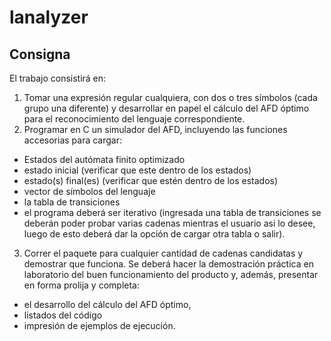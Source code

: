 lanalyzer
=========

Consigna
--------

El trabajo consistirá en:

1. Tomar una expresión regular cualquiera, con dos o tres símbolos (cada grupo una diferente) y desarrollar en papel el cálculo del AFD óptimo para el reconocimiento del lenguaje correspondiente. 
2. Programar en C un simulador del AFD, incluyendo las funciones accesorias para cargar:
  - Estados del autómata finito optimizado 
  - estado inicial (verificar que este dentro de los estados) 
  - estado(s) final(es) (verificar que estén dentro de los estados) 
  - vector de símbolos del lenguaje 
  - la tabla de transiciones 
  - el programa deberá ser iterativo (ingresada una tabla de transiciones se deberán poder probar varias cadenas mientras el usuario asi lo desee, luego de esto deberá dar la opción de cargar otra tabla o salir).
3. Correr el paquete para cualquier cantidad de cadenas candidatas y demostrar que funciona. Se deberá hacer la demostración práctica en laboratorio del buen funcionamiento del producto y, además, presentar en forma prolija y completa: 
  - el desarrollo del cálculo del AFD óptimo, 
  - listados del código 
  - impresión de ejemplos de ejecución.
